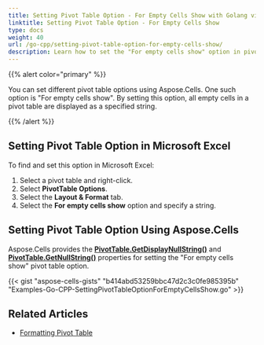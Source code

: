 ```yaml
---
title: Setting Pivot Table Option - For Empty Cells Show with Golang via C++
linktitle: Setting Pivot Table Option - For Empty Cells Show
type: docs
weight: 40
url: /go-cpp/setting-pivot-table-option-for-empty-cells-show/
description: Learn how to set the "For empty cells show" option in pivot tables using Aspose.Cells with Golang via C++.
---
```


{{% alert color="primary" %}}

You can set different pivot table options using Aspose.Cells. One such option is "For empty cells show". By setting this option, all empty cells in a pivot table are displayed as a specified string.

{{% /alert %}}

## **Setting Pivot Table Option in Microsoft Excel**

To find and set this option in Microsoft Excel:

1. Select a pivot table and right-click.
1. Select **PivotTable Options**.
1. Select the **Layout & Format** tab.
1. Select the **For empty cells show** option and specify a string.

## **Setting Pivot Table Option Using Aspose.Cells**

Aspose.Cells provides the [**PivotTable.GetDisplayNullString()**](https://reference.aspose.com/cells/go-cpp/pivottable/getdisplaynullstring/) and [**PivotTable.GetNullString()**](https://reference.aspose.com/cells/cpp/aspose.cells.pivot/pivottable/getnullstring/) properties for setting the "For empty cells show" pivot table option.

{{< gist "aspose-cells-gists" "b414abd53259bbc47d2c3c0fe985395b" "Examples-Go-CPP-SettingPivotTableOptionForEmptyCellsShow.go" >}}
## Related Articles

- [Formatting Pivot Table](/cells/cpp/formatting-pivot-table/)